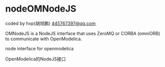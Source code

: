 # nodeOMNodeJS
coded by hxp(胡旭鹏) 445767397@qq.com

OMNodeJS is a NodeJS interface that uses ZeroMQ or CORBA (omniORB) to communicate with OpenModelica.

node interface for openmodelica

OpenModelica的NodeJS接口
